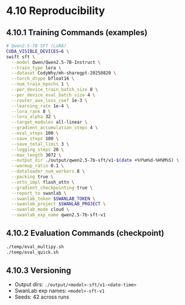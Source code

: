 # 4.10 Reproducibility

## 4.10.1 Training Commands (examples)
```bash
# Qwen2.5-7B SFT (LoRA)
CUDA_VISIBLE_DEVICES=6 \
swift sft \
  --model Qwen/Qwen2.5-7B-Instruct \
  --train_type lora \
  --dataset CodyWhy/mh-sharegpt-20250820 \
  --torch_dtype bfloat16 \
  --num_train_epochs 1 \
  --per_device_train_batch_size 8 \
  --per_device_eval_batch_size 4 \
  --router_aux_loss_coef 1e-3 \
  --learning_rate 1e-4 \
  --lora_rank 8 \
  --lora_alpha 32 \
  --target_modules all-linear \
  --gradient_accumulation_steps 4 \
  --eval_steps 100 \
  --save_steps 100 \
  --save_total_limit 3 \
  --logging_steps 20 \
  --max_length 3072 \
  --output_dir ./output/qwen2.5-7b-sft/v1-$(date +%Y%m%d-%H%M%S) \
  --warmup_ratio 0.1 \
  --dataloader_num_workers 8 \
  --packing true \
  --attn_impl flash_attn \
  --gradient_checkpointing true \
  --report_to swanlab \
  --swanlab_token $SWANLAB_TOKEN \
  --swanlab_project $SWANLAB_PROJECT \
  --swanlab_mode cloud \
  --swanlab_exp_name qwen2.5-7b-sft-v1
```

## 4.10.2 Evaluation Commands (checkpoint)
```bash
./temp/eval_multipy.sh
./temp/eval_quick.sh
```

## 4.10.3 Versioning
- Output dirs: `./output/<model>-sft/v1-<date-time>`
- SwanLab exp names: `<model>-sft-v1`
- Seeds: 42 across runs

